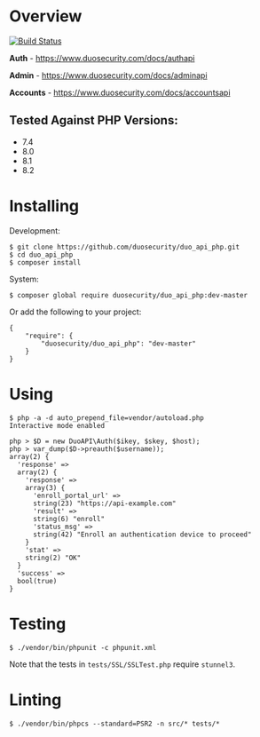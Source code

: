 # Overview

[![Build Status](https://github.com/duosecurity/duo_api_php/workflows/PHP%20CI/badge.svg?branch=master)](https://github.com/duosecurity/duo_api_php/actions)

**Auth** - https://www.duosecurity.com/docs/authapi

**Admin** - https://www.duosecurity.com/docs/adminapi

**Accounts** - https://www.duosecurity.com/docs/accountsapi

## Tested Against PHP Versions:
* 7.4
* 8.0
* 8.1
* 8.2

# Installing

Development:

```
$ git clone https://github.com/duosecurity/duo_api_php.git
$ cd duo_api_php
$ composer install
```

System:

```
$ composer global require duosecurity/duo_api_php:dev-master
```

Or add the following to your project:

```
{
    "require": {
        "duosecurity/duo_api_php": "dev-master"
    }
}
```

# Using

```
$ php -a -d auto_prepend_file=vendor/autoload.php
Interactive mode enabled

php > $D = new DuoAPI\Auth($ikey, $skey, $host);
php > var_dump($D->preauth($username));
array(2) {
  'response' =>
  array(2) {
    'response' =>
    array(3) {
      'enroll_portal_url' =>
      string(23) "https://api-example.com"
      'result' =>
      string(6) "enroll"
      'status_msg' =>
      string(42) "Enroll an authentication device to proceed"
    }
    'stat' =>
    string(2) "OK"
  }
  'success' =>
  bool(true)
}
```

# Testing

```
$ ./vendor/bin/phpunit -c phpunit.xml
```

Note that the tests in `tests/SSL/SSLTest.php` require `stunnel3`.

# Linting

```
$ ./vendor/bin/phpcs --standard=PSR2 -n src/* tests/*
```

